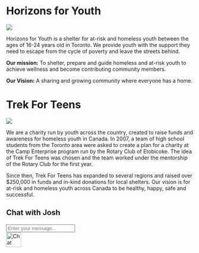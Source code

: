 # Horizons for Youth

<a href="https://horizonsforyouth.org"><img src="https://images.squarespace-cdn.com/content/v1/58e3cd37c534a5264e49a0ea/1594921054310-Q4FP94C4NTTQ1P564UYE/HFY+transparent+logo.png"></a>

Horizons for Youth is a shelter for at-risk and homeless youth between the ages of 16-24 years old in Toronto. We provide youth with the support they need to escape from the cycle of poverty and leave the streets behind.


<strong>Our mission:</strong> To shelter, prepare and guide homeless and at-risk youth to achieve wellness and become contributing community members.

<strong>Our Vision:</strong> A sharing and growing community where everyone has a home.

# Trek For Teens

<a href="https://www.trekforteens.com"><img src="https://pbs.twimg.com/media/EWXrjyjWkAQ5JgH.png"></a>

We are a charity run by youth across the country, created to raise funds and awareness for homeless youth in Canada. In 2007, a team of high school students from the Toronto area were asked to create a plan for a charity at the Camp Enterprise program run by the Rotary Club of Etobicoke. The idea of Trek For Teens was chosen and the team worked under the mentorship of the Rotary Club for the first year.

Since then, Trek For Teens has expanded to several regions and raised over $250,000 in funds and in-kind donations for local shelters. Our vision is for at-risk and homeless youth across Canada to be healthy, happy, safe and successful.



<!-- Chat UI -->
<div class="chat-box">
  <div class="chat-box-header">
    <h3 id="chat-title" style="font-size: 20px;">Chat with Josh</h3>
    <p id="chat-close"><i class="fa fa-times"></i></p>
  </div>
  <div class="chat-box-body" id="chat-box">
    <!-- Messages will appear here -->
  </div>
  <div class="chat-box-footer">
    <input id="chat-input" placeholder="Enter your message..." type="text" />
    <i class="send far fa-paper-plane" id="send-button"></i>
  </div>
</div>

<div class="chat-button" id="chat-toggle">
  <img src="https://static.thenounproject.com/png/1156284-200.png" alt="Chat icon" width="40" height="40" />
</div>

